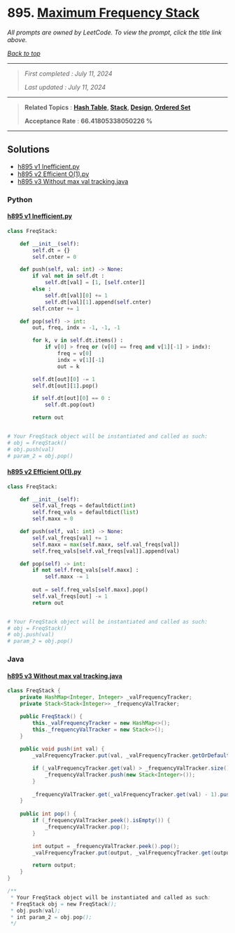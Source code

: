 # 895. [Maximum Frequency Stack](<https://leetcode.com/problems/maximum-frequency-stack>)

*All prompts are owned by LeetCode. To view the prompt, click the title link above.*

*[Back to top](<../README.md>)*

------

> *First completed : July 11, 2024*
>
> *Last updated : July 11, 2024*

------

> **Related Topics** : **[Hash Table](<by_topic/Hash Table.md>), [Stack](<by_topic/Stack.md>), [Design](<by_topic/Design.md>), [Ordered Set](<by_topic/Ordered Set.md>)**
>
> **Acceptance Rate** : **66.41805338050226 %**

------

## Solutions

- [h895 v1 Inefficient.py](<../my-submissions/h895 v1 Inefficient.py>)
- [h895 v2 Efficient O(1).py](<../my-submissions/h895 v2 Efficient O(1).py>)
- [h895 v3 Without max val tracking.java](<../my-submissions/h895 v3 Without max val tracking.java>)
### Python
#### [h895 v1 Inefficient.py](<../my-submissions/h895 v1 Inefficient.py>)
```Python
class FreqStack:

    def __init__(self):
        self.dt = {}
        self.cnter = 0

    def push(self, val: int) -> None:
        if val not in self.dt :
            self.dt[val] = [1, [self.cnter]]
        else :
            self.dt[val][0] += 1
            self.dt[val][1].append(self.cnter)
        self.cnter += 1

    def pop(self) -> int:
        out, freq, indx = -1, -1, -1

        for k, v in self.dt.items() :
            if v[0] > freq or (v[0] == freq and v[1][-1] > indx):
                freq = v[0]
                indx = v[1][-1]
                out = k

        self.dt[out][0] -= 1
        self.dt[out][1].pop()

        if self.dt[out][0] == 0 :
            self.dt.pop(out)

        return out


# Your FreqStack object will be instantiated and called as such:
# obj = FreqStack()
# obj.push(val)
# param_2 = obj.pop()
```

#### [h895 v2 Efficient O(1).py](<../my-submissions/h895 v2 Efficient O(1).py>)
```Python
class FreqStack:

    def __init__(self):
        self.val_freqs = defaultdict(int)
        self.freq_vals = defaultdict(list)
        self.maxx = 0

    def push(self, val: int) -> None:
        self.val_freqs[val] += 1
        self.maxx = max(self.maxx, self.val_freqs[val])
        self.freq_vals[self.val_freqs[val]].append(val)

    def pop(self) -> int:
        if not self.freq_vals[self.maxx] :
            self.maxx -= 1
        
        out = self.freq_vals[self.maxx].pop()
        self.val_freqs[out] -= 1
        return out


# Your FreqStack object will be instantiated and called as such:
# obj = FreqStack()
# obj.push(val)
# param_2 = obj.pop()
```

### Java
#### [h895 v3 Without max val tracking.java](<../my-submissions/h895 v3 Without max val tracking.java>)
```Java
class FreqStack {
    private HashMap<Integer, Integer> _valFrequencyTracker;
    private Stack<Stack<Integer>> _frequencyValTracker;

    public FreqStack() {
        this._valFrequencyTracker = new HashMap<>();
        this._frequencyValTracker = new Stack<>();
    }
    
    public void push(int val) {
        _valFrequencyTracker.put(val, _valFrequencyTracker.getOrDefault(val, 0) + 1);

        if (_valFrequencyTracker.get(val) > _frequencyValTracker.size()) {
            _frequencyValTracker.push(new Stack<Integer>());
        }
        
        _frequencyValTracker.get(_valFrequencyTracker.get(val) - 1).push(val);
    }
    
    public int pop() {
        if (_frequencyValTracker.peek().isEmpty()) {
            _frequencyValTracker.pop();
        }

        int output = _frequencyValTracker.peek().pop();
        _valFrequencyTracker.put(output, _valFrequencyTracker.get(output) - 1);

        return output;
    }
}

/**
 * Your FreqStack object will be instantiated and called as such:
 * FreqStack obj = new FreqStack();
 * obj.push(val);
 * int param_2 = obj.pop();
 */
```

